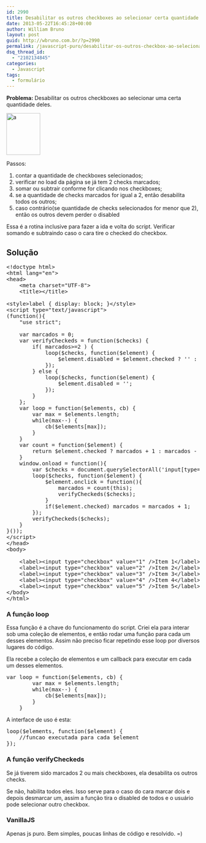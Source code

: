 ```yaml
---
id: 2990
title: Desabilitar os outros checkboxes ao selecionar certa quantidade
date: 2013-05-22T16:45:28+00:00
author: William Bruno
layout: post
guid: http://wbruno.com.br/?p=2990
permalink: /javascript-puro/desabilitar-os-outros-checkbox-ao-selecionar-certa-quantidade/
dsq_thread_id:
  - "2102134845"
categories:
  - Javascript
tags:
  - formulário
---
```

**Problema:** Desabilitar os outros checkboxes ao selecionar uma certa quantidade deles.

[<img src="/wp-content/uploads/2013/05/a.png" alt="a" width="88" height="109" class="aligncenter size-full wp-image-2992" />](/wp-content/uploads/2013/05/a.png)

Passos:

  1. contar a quantidade de checkboxes selecionados;
  2. verificar no load da página se já tem 2 checks marcados;
  3. somar ou subtrair conforme for clicando nos checkboxes;
  4. se a quantidade de checks marcados for igual a 2, então desabilita todos os outros;
  5. caso contrário(se quantidade de checks selecionados for menor que 2), então os outros devem perder o disabled

Essa é a rotina inclusive para fazer a ida e volta do script. Verificar somando e subtraindo caso o cara tire o checked do checkbox.

<!--more-->

## Solução

<pre class="html">&lt;!doctype html>
&lt;html lang="en">
&lt;head>
	&lt;meta charset="UTF-8">
	&lt;title>&lt;/title>

&lt;style>label { display: block; }&lt;/style>
&lt;script type="text/javascript">
(function(){
	"use strict";

	var marcados = 0;
	var verifyCheckeds = function($checks) {
		if( marcados>=2 ) {
			loop($checks, function($element) {
				$element.disabled = $element.checked ? '' : 'disabled';
			});
		} else {
			loop($checks, function($element) {
				$element.disabled = '';
			});
		}
	};
	var loop = function($elements, cb) {
		var max = $elements.length;
		while(max--) {
			cb($elements[max]);
		}
	}
	var count = function($element) {
		return $element.checked ? marcados + 1 : marcados - 1;
	}
	window.onload = function(){
		var $checks = document.querySelectorAll('input[type="checkbox"]');
		loop($checks, function($element) {
			$element.onclick = function(){
				marcados = count(this);
				verifyCheckeds($checks);
			}
			if($element.checked) marcados = marcados + 1;
		});
		verifyCheckeds($checks);
	}
}());
&lt;/script>
&lt;/head>
&lt;body>

	&lt;label>&lt;input type="checkbox" value="1" />Item 1&lt;/label>
	&lt;label>&lt;input type="checkbox" value="2" />Item 2&lt;/label>
	&lt;label>&lt;input type="checkbox" value="3" />Item 3&lt;/label>
	&lt;label>&lt;input type="checkbox" value="4" />Item 4&lt;/label>
	&lt;label>&lt;input type="checkbox" value="5" />Item 5&lt;/label>
&lt;/body>
&lt;/html>
</pre>

### A função loop

Essa função é a chave do funcionamento do script. Criei ela para interar sob uma coleção de elementos, e então rodar uma função para cada um desses elementos. Assim não preciso ficar repetindo esse loop por diversos lugares do código.

Ela recebe a coleção de elementos e um callback para executar em cada um desses elementos.

<pre class="javascript">var loop = function($elements, cb) {
		var max = $elements.length;
		while(max--) {
			cb($elements[max]);
		}
	}
</pre>

A interface de uso é esta:

<pre class="javascript">loop($elements, function($element) {
	//funcao executada para cada $element
});
</pre>

### A função verifyCheckeds

Se já tiverem sido marcados 2 ou mais checkboxes, ela desabilita os outros checks.

Se não, habilita todos eles. Isso serve para o caso do cara marcar dois e depois desmarcar um, assim a função tira o disabled de todos e o usuário pode selecionar outro checkbox.

### VanillaJS

Apenas js puro. Bem simples, poucas linhas de código e resolvido. =)

